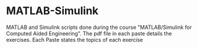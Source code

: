 # MATLAB-Simulink
 MATLAB and Simulink scripts done during the course "MATLAB/Simulink for Computed Aided Engineering". The pdf file in each paste details the exercises. 
 Each Paste states the topics of each exercise
